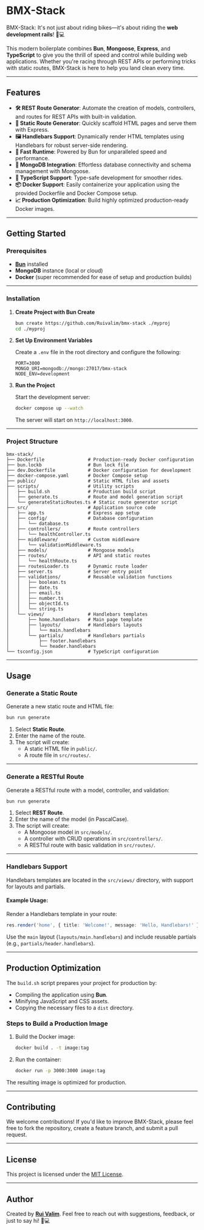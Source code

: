 # **BMX-Stack**

BMX-Stack: It's not just about riding bikes—it's about riding the **web development rails**! 🚴💻

This modern boilerplate combines **Bun**, **Mongoose**, **Express**, and **TypeScript** to give you the thrill of speed and control while building web applications. Whether you're racing through REST APIs or performing tricks with static routes, BMX-Stack is here to help you land clean every time.

---

## **Features**

- **🛠️ REST Route Generator**: Automate the creation of models, controllers, and routes for REST APIs with built-in validation.
- **📄 Static Route Generator**: Quickly scaffold HTML pages and serve them with Express.
- **🖼️ Handlebars Support**: Dynamically render HTML templates using Handlebars for robust server-side rendering.
- **🚀 Fast Runtime**: Powered by Bun for unparalleled speed and performance.
- **💾 MongoDB Integration**: Effortless database connectivity and schema management with Mongoose.
- **📜 TypeScript Support**: Type-safe development for smoother rides.
- **📦 Docker Support**: Easily containerize your application using the provided Dockerfile and Docker Compose setup.
- **📈 Production Optimization**: Build highly optimized production-ready Docker images.

---

## **Getting Started**

### Prerequisites

- **[Bun](https://bun.sh/)** installed
- **MongoDB** instance (local or cloud)
- **Docker** (super recommended for ease of setup and production builds)

---

### Installation

1. **Create Project with Bun Create**

   ```bash
   bun create https://github.com/Ruivalim/bmx-stack ./myproj
   cd ./myproj
   ```

2. **Set Up Environment Variables**

   Create a `.env` file in the root directory and configure the following:

   ```env
   PORT=3000
   MONGO_URI=mongodb://mongo:27017/bmx-stack
   NODE_ENV=development
   ```

3. **Run the Project**

   Start the development server:

   ```bash
   docker compose up --watch
   ```

   The server will start on `http://localhost:3000`.

---

### Project Structure

```
bmx-stack/
├── Dockerfile                # Production-ready Docker configuration
├── bun.lockb                 # Bun lock file
├── dev.Dockerfile            # Docker configuration for development
├── docker-compose.yaml       # Docker Compose setup
├── public/                   # Static HTML files and assets
├── scripts/                  # Utility scripts
│   ├── build.sh              # Production build script
│   ├── generate.ts           # Route and model generation script
│   └── generateStaticRoutes.ts # Static route generator script
├── src/                      # Application source code
│   ├── app.ts                # Express app setup
│   ├── config/               # Database configuration
│   │   └── database.ts
│   ├── controllers/          # Route controllers
│   │   └── healthController.ts
│   ├── middleware/           # Custom middleware
│   │   └── validationMiddleware.ts
│   ├── models/               # Mongoose models
│   ├── routes/               # API and static routes
│   │   └── healthRoute.ts
│   ├── routesLoader.ts       # Dynamic route loader
│   ├── server.ts             # Server entry point
│   ├── validations/          # Reusable validation functions
│   │   ├── boolean.ts
│   │   ├── date.ts
│   │   ├── email.ts
│   │   ├── number.ts
│   │   ├── objectId.ts
│   │   └── string.ts
│   └── views/                # Handlebars templates
│       ├── home.handlebars   # Main page template
│       ├── layouts/          # Handlebars layouts
│       │   └── main.handlebars
│       └── partials/         # Handlebars partials
│           ├── footer.handlebars
│           └── header.handlebars
└── tsconfig.json             # TypeScript configuration
```

---

## **Usage**

### Generate a Static Route

Generate a new static route and HTML file:

```bash
bun run generate
```

1. Select **Static Route**.
2. Enter the name of the route.
3. The script will create:
   - A static HTML file in `public/`.
   - A route file in `src/routes/`.

---

### Generate a RESTful Route

Generate a RESTful route with a model, controller, and validation:

```bash
bun run generate
```

1. Select **REST Route**.
2. Enter the name of the model (in PascalCase).
3. The script will create:
   - A Mongoose model in `src/models/`.
   - A controller with CRUD operations in `src/controllers/`.
   - A RESTful route with basic validation in `src/routes/`.

---

### Handlebars Support

Handlebars templates are located in the `src/views/` directory, with support for layouts and partials.

#### Example Usage:
Render a Handlebars template in your route:
```typescript
res.render('home', { title: 'Welcome!', message: 'Hello, Handlebars!' });
```

Use the `main` layout (`layouts/main.handlebars`) and include reusable partials (e.g., `partials/header.handlebars`).

---

## **Production Optimization**

The `build.sh` script prepares your project for production by:
- Compiling the application using **Bun**.
- Minifying JavaScript and CSS assets.
- Copying the necessary files to a `dist` directory.

### Steps to Build a Production Image
1. Build the Docker image:
   ```bash
   docker build . -t image:tag
   ```

2. Run the container:
   ```bash
   docker run -p 3000:3000 image:tag
   ```

The resulting image is optimized for production.

---

## **Contributing**

We welcome contributions! If you'd like to improve BMX-Stack, please feel free to fork the repository, create a feature branch, and submit a pull request.

---

## **License**

This project is licensed under the [MIT License](LICENSE).

---

## **Author**

Created by **[Rui Valim](https://github.com/Ruivalim)**.
Feel free to reach out with suggestions, feedback, or just to say hi! 🚴💻
